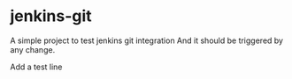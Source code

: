 # jenkins-git

A simple project to test jenkins git integration
And it should be triggered by any change.

Add a test line
